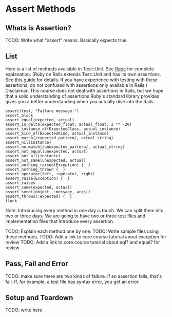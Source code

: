 # Assert Methods

## Whats is Assertion?

TODO: Write what "assert" means. Basically expects true.

## List

Here is a list of methods available in Test::Unit. See [Rdoc](http://ruby-doc.org/stdlib/libdoc/test/unit/rdoc/classes/Test/Unit/Assertions.html) for complete explanation. (Ruby on Rails extends Test::Unit and has its own assertions. See [this guide](http://guides.rubyonrails.org/testing_rails_applications.html#_rails_specific_assertions) for details. If you have experience with testing with these assertions, do not confused with assertions only available in Rails.) Disclaimar: This course does not deal with assertions in Rails, but we hope that a solid understanding of assertions Ruby's standard library provides gives you a better understanding when you actually dive into the Rails.

    assert(test, "Failure message.")
    assert_block
    assert_equal(expected, actual)
    assert_in_delta(expected_float, actual_float, 2 ** -20)
    assert_instance_of(ExpectedClass, actual_instance)
    assert_kind_of(ExpectedKind, actual_instance)
    assert_match(/expected_pattern/, actual_string)
    assert_nil(instance)
    assert_no_match(/unexpected_pattern/, actual_string)
    assert_not_equal(unexpected, actual)
    assert_not_nil(instance)
    assert_not_same(unexpected, actual)
    assert_nothing_raised(Exception) {  }
    assert_nothing_thrown {  }
    assert_operator(left, :operator, right)
    assert_raise(Exception) {  }
    assert_raises
    assert_same(expected, actual)
    assert_send([object, :message, args])
    assert_throws(:expected) {  }
    flunk
    
Note: Introducing every method in one day is touch. We can split them into two or three days. We are going to have two or three test files and implementation files that introduce every assertion.

TODO: Explain each method one by one.
TODO: Write sample files using these methods.
TODO: Add a link to core course tutorial about exception for review
TODO: Add a link to core course tutorial about eql? and equal? for review

## Pass, Fail and Error

TODO: make sure there are two kinds of failure. if an assertion fails, that's fail. If, for example, a test file has syntax error, you get an error.


## Setup and Teardown

TODO: write here